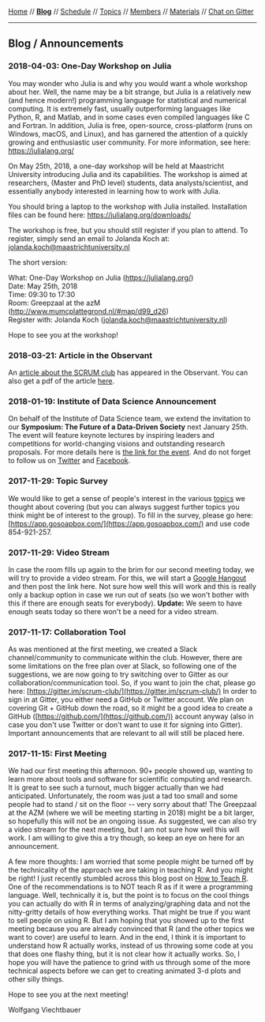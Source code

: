 [Home](README.md) // **[Blog](blog.md)** // [Schedule](schedule.md) // [Topics](topics.md) // [Members](members.md) // [Materials](/materials/materials.md) // [Chat on Gitter](https://gitter.im/scrum-club/general)

---

## Blog / Announcements

### 2018-04-03: One-Day Workshop on Julia

You may wonder who Julia is and why you would want a whole workshop about her. Well, the name may be a bit strange, but Julia is a relatively new (and hence modern!) programming language for statistical and numerical computing. It is extremely fast, usually outperforming languages like Python, R, and Matlab, and in some cases even compiled languages like C and Fortran. In addition, Julia is free, open-source, cross-platform (runs on Windows, macOS, and Linux), and has garnered the attention of a quickly growing and enthusiastic user community. For more information, see here: https://julialang.org/

On May 25th, 2018, a one-day workshop will be held at Maastricht University introducing Julia and its capabilities. The workshop is aimed at researchers, (Master and PhD level) students, data analysts/scientist, and essentially anybody interested in learning how to work with Julia.

You should bring a laptop to the workshop with Julia installed. Installation files can be found here: https://julialang.org/downloads/

The workshop is free, but you should still register if you plan to attend. To register, simply send an email to Jolanda Koch at: jolanda.koch@maastrichtuniversity.nl

The short version:

What: One-Day Workshop on Julia (https://julialang.org/)  
Date: May 25th, 2018  
Time: 09:30 to 17:30  
Room: Greepzaal at the azM (http://www.mumcplattegrond.nl/#map/d99_d26)  
Register with: Jolanda Koch (jolanda.koch@maastrichtuniversity.nl)  

Hope to see you at the workshop!

### 2018-03-21: Article in the Observant

An [article about the SCRUM club](https://www.observantonline.nl/English/Home/Articles/articleType/ArticleView/articleId/13523/SCRUM-Club-use-open-source-software-for-your-research) has appeared in the Observant. You can also get a pdf of the article [here](https://github.com/wviechtb/scrum-club/tree/master/materials/2018-03-22/scrum.pdf).

### 2018-01-19: Institute of Data Science Announcement

On behalf of the Institute of Data Science team, we extend the invitation to our **Symposium: The Future of a Data-Driven Society** next January 25th. The event will feature keynote lectures by inspiring leaders and competitions for world-changing visions and outstanding research proposals. For more details here is [the link for the event](https://www.maastrichtuniversity.nl/events/symposium-future-data-driven-society). And do not forget to follow us on [Twitter](https://twitter.com/UM_IDS) and [Facebook](https://www.facebook.com/IDSatUM/).

### 2017-11-29: Topic Survey

We would like to get a sense of people's interest in the various [topics](topics.md) we thought about covering (but you can always suggest further topics you think might be of interest to the group). To fill in the survey, please go here: [https://app.gosoapbox.com/](https://app.gosoapbox.com/) and use code 854-921-257.

### 2017-11-29: Video Stream

In case the room fills up again to the brim for our second meeting today, we will try to provide a video stream. For this, we will start a [Google Hangout](https://hangouts.google.com/) and then post the link here. Not sure how well this will work and this is really only a backup option in case we run out of seats (so we won't bother with this if there are enough seats for everybody). **Update:** We seem to have enough seats today so there won't be a need for a video stream.

### 2017-11-17: Collaboration Tool

As was mentioned at the first meeting, we created a Slack channel/community to communicate within the club. However, there are some limitations on the free plan over at Slack, so following one of the suggestions, we are now going to try switching over to Gitter as our collaboration/communication tool. So, if you want to join the chat, please go here: [https://gitter.im/scrum-club/](https://gitter.im/scrum-club/) In order to sign in at Gitter, you either need a GitHub or Twitter account. We plan on covering Git + GitHub down the road, so it might be a good idea to create a GitHub ([https://github.com/](https://github.com/)) account anyway (also in case you don't use Twitter or don't want to use it for signing into Gitter). Important announcements that are relevant to all will still be placed here.

### 2017-11-15: First Meeting

We had our first meeting this afternoon. 90+ people showed up, wanting to learn more about tools and software for scientific computing and research. It is great to see such a turnout, much bigger actually than we had anticipated. Unfortunately, the room was just a tad too small and some people had to stand / sit on the floor -- very sorry about that! The Greepzaal at the AZM (where we will be meeting starting in 2018) might be a bit larger, so hopefully this will not be an ongoing issue. As suggested, we can also try a video stream for the next meeting, but I am not sure how well this will work. I am willing to give this a try though, so keep an eye on here for an announcement.

A few more thoughts: I am worried that some people might be turned off by the technicality of the approach we are taking in teaching R. And you might be right! I just recently stumbled across this blog post on [How to Teach R](https://rviews.rstudio.com/2017/02/22/how-to-teach-r-common-mistakes/). One of the recommendations is to NOT teach R as if it were a programming language. Well, technically it is, but the point is to focus on the cool things you can actually do with R in terms of analyzing/graphing data and not the nitty-gritty details of how everything works. That might be true if you want to sell people on using R. But I am hoping that you showed up to the first meeting because you are already convinced that R (and the other topics we want to cover) are useful to learn. And in the end, I think it is important to understand how R actually works, instead of us throwing some code at you that does one flashy thing, but it is not clear how it actually works. So, I hope you will have the patience to grind with us through some of the more technical aspects before we can get to creating animated 3-d plots and other silly things.

Hope to see you at the next meeting!

Wolfgang Viechtbauer
